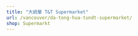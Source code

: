 ```yaml
---
title: "大統華 T&T Supermarket"
url: /vancouver/da-tong-hua-tundt-supermarket/
shop: Supermarkt
---
```

